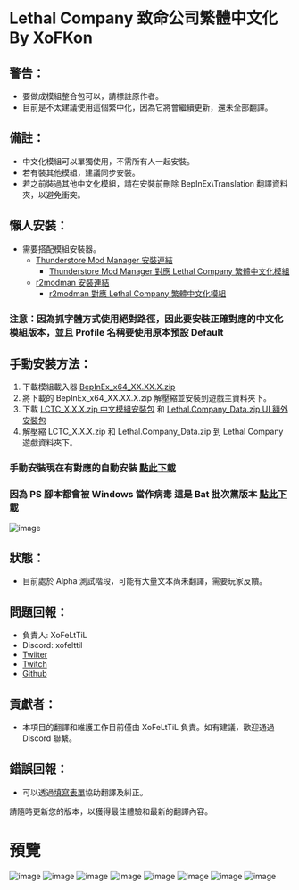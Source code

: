 # Lethal Company 致命公司繁體中文化 By XoFKon

## **警告：**
- 要做成模組整合包可以，請標註原作者。
- 目前是不太建議使用這個繁中化，因為它將會繼續更新，還未全部翻譯。

## **備註：**
- 中文化模組可以單獨使用，不需所有人一起安裝。
- 若有裝其他模組，建議同步安裝。
- 若之前裝過其他中文化模組，請在安裝前刪除 BepInEx\Translation 翻譯資料夾，以避免衝突。

## **懶人安裝：**
- 需要搭配模組安裝器。
  - [Thunderstore Mod Manager 安裝連結](https://www.overwolf.com/app/Thunderstore-Thunderstore_Mod_Manager)
    - [Thunderstore Mod Manager 對應 Lethal Company 繁體中文化模組](https://thunderstore.io/c/lethal-company/p/XoFKon/Lethal_Company_Traditional_Chinese_Localization/)
  - [r2modman 安裝連結](https://thunderstore.io/package/ebkr/r2modman/)
    - [r2modman 對應 Lethal Company 繁體中文化模組](https://thunderstore.io/c/lethal-company/p/XoFKon/Lethal_Company_Traditional_Chinese_Localization/)

### 注意：因為抓字體方式使用**絕對路徑**，因此要安裝正確對應的中文化模組版本，**__並且 Profile 名稱要使用原本預設 Default__**

## **手動安裝方法：**
1. 下載模組載入器 [BepInEx_x64_XX.XX.X.zip](https://github.com/BepInEx/BepInEx/releases/latest) 
2. 將下載的 BepInEx_x64_XX.XX.X.zip 解壓縮並安裝到遊戲主資料夾下。
3. 下載 [LCTC_X.X.X.zip 中文模組安裝包](https://github.com/XoF-eLtTiL/Lethal_Company_Traditional_Chinese_Localization/releases/latest) 和 [Lethal.Company_Data.zip UI 額外安裝包](https://github.com/XoF-eLtTiL/Lethal_Company_Traditional_Chinese_Localization/releases/download/1.1.7/Lethal.Company_Data.zip)
4. 解壓縮 LCTC_X.X.X.zip 和 Lethal.Company_Data.zip 到 Lethal Company 遊戲資料夾下。

### 手動安裝現在有對應的自動安裝 [點此下載](https://github.com/XoF-eLtTiL/Lethal_Company_Traditional_Chinese_Localization/releases/download/1.1.7/LCTC.exe)
### 因為 PS 腳本都會被 Windows 當作病毒 這是 Bat 批次黨版本 [點此下載](https://github.com/XoF-eLtTiL/Lethal_Company_Traditional_Chinese_Localization/releases/download/1.1.7/LCTC_Installer.bat)

![image](https://truth.bahamut.com.tw/s01/202312/08d601fe64c5ca8de3ae29f95a476172.PNG)

## **狀態：**
- 目前處於 Alpha 測試階段，可能有大量文本尚未翻譯，需要玩家反饋。

## **問題回報：**
- 負責人: XoFeLtTiL
- Discord: xofelttil
- [Twiiter](https://www.twitch.tv/xofkon)
- [Twitch](https://twitter.com/XoF_eLtTiL)
- [Github](https://github.com/XoF-eLtTiL)

## **貢獻者：**
- 本項目的翻譯和維護工作目前僅由 XoFeLtTiL 負責。如有建議，歡迎通過 Discord 聯繫。

## **錯誤回報：**
- 可以透過[填寫表單](https://docs.google.com/forms/d/e/1FAIpQLScSK-KYCY60u2rfJnsGh68rE7QvVuDsz5H1Qxt4bIMs2x5BGg/viewform?usp=sf_link)協助翻譯及糾正。

請隨時更新您的版本，以獲得最佳體驗和最新的翻譯內容。

# 預覽
![image](https://truth.bahamut.com.tw/s01/202312/cffd10f4ac1e7d73f95a67f6549c7abd.JPG)
![image](https://truth.bahamut.com.tw/s01/202312/85762961298578caf8abe0d7523accdf.PNG)
![image](https://truth.bahamut.com.tw/s01/202312/6bdc095a97f3c580db57f2f0598265ac.JPG)
![image](https://truth.bahamut.com.tw/s01/202312/90f3a7e4233735ce14ad80620f347016.JPG)
![image](https://truth.bahamut.com.tw/s01/202312/a2884d874e4ff76f8ce8ab3e6371f99c.JPG)
![image](https://truth.bahamut.com.tw/s01/202312/b84e490b405107d50929434df282fe70.JPG)
![image](https://truth.bahamut.com.tw/s01/202312/423de9be8b7929b695d3c3fae4224096.JPG)
![image](https://truth.bahamut.com.tw/s01/202312/c44ccccac1656c71b4aa408ec6921865.JPG)
